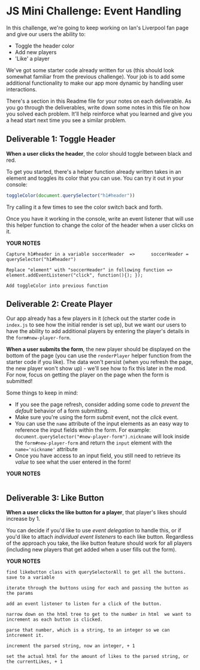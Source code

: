 # JS Mini Challenge: Event Handling

In this challenge, we're going to keep working on Ian's Liverpool fan page and give our users the ability to:

- Toggle the header color
- Add new players
- 'Like' a player 

We've got some starter code already written for us (this should look somewhat familiar from the previous challenge). Your job is to add some additional functionality to make our app more dynamic by handling user interactions.

There's a section in this Readme file for your notes on each deliverable. As you go through the deliverables, write down some notes in this file on how you solved each problem. It'll help reinforce what you learned and give you a head start next time you see a similar problem.

## Deliverable 1: Toggle Header

**When a user clicks the header**, the color should toggle between black and red. 

To get you started, there's a helper function already written takes in an element and toggles its color that you can use. You can try it out in your console:

```js
toggleColor(document.querySelector("h1#header"))
```

Try calling it a few times to see the color switch back and forth. 

Once you have it working in the console, write an event listener that will use this helper function to change the color of the header when a user clicks on it.

**YOUR NOTES**
```
Capture h1#header in a variable soccerHeader  =>      soccerHeader = querySelector("h1#header")

Replace "element" with "soccerHeader" in following function =>   element.addEventListener("click", function(){); });

Add toggleColor into previous function 
```

## Deliverable 2: Create Player

Our app already has a few players in it (check out the starter code in `index.js` to see how the initial render is set up), but we want our users to have the ability to add additional players by entering the player's details in the `form#new-player-form`.

**When a user submits the form**, the new player should be displayed on the bottom of the page (you can use the `renderPlayer` helper function from the starter code if you like). The data won't persist (when you refresh the page, the new player won't show up) - we'll see how to fix this later in the mod. For now, focus on getting the player on the page when the form is submitted!

Some things to keep in mind:
- If you see the page refresh, consider adding some code to *prevent* the *default* behavior of a form submitting.
- Make sure you're using the form *submit* event, not the *click* event.
- You can use the `name` attribute of the input elements as an easy way to reference the input fields within the form. For example: `document.querySelector("#new-player-form").nickname` will look inside the `form#new-player-form` and return the `input` element with the `name='nickname'` attribute
- Once you have access to an input field, you still need to retrieve its *value* to see what the user entered in the form!

**YOUR NOTES**
```

```

## Deliverable 3: Like Button

**When a user clicks the like button for a player**, that player's likes should increase by 1. 

You can decide if you'd like to use *event delegation* to handle this, or if you'd like to attach *individual event listeners* to each like button. Regardless of the approach you take, the like button feature should work for all players (including new players that get added when a user fills out the form).

**YOUR NOTES**
```
find likebutton class with querySelectorAll to get all the buttons. save to a variable

iterate through the buttons using for each and passing the button as the params

add an event listener to listen for a click of the button.

narrow down on the html tree to get to the number in html  we want to increment as each button is clicked.

parse that number, which is a string, to an integer so we can intcrement it.

increment the parsed string, now an integer, + 1

set the actual html for the amount of likes to the parsed string, or the currentLikes, + 1


```
